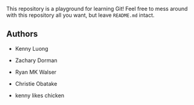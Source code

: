 This repository is a playground for learning Git! Feel free to mess around with this 
repository all you want, but leave `README.md` intact.

## Authors

* Kenny Luong

* Zachary Dorman

* Ryan MK Walser

* Christie Obatake

* kenny likes chicken 
